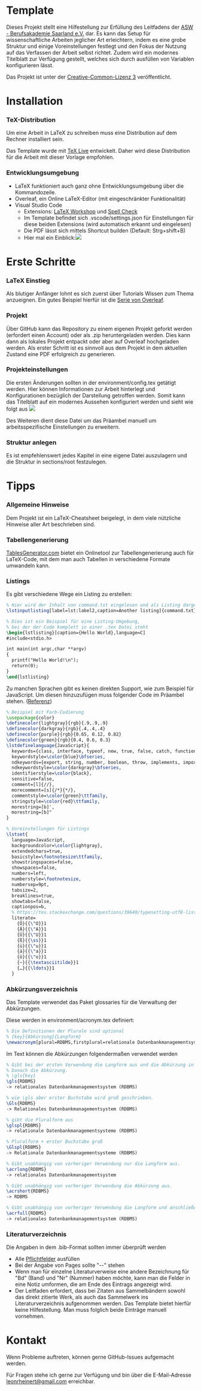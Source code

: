 Template
===========

Dieses Projekt stellt eine Hilfestellung zur Erfüllung des Leitfadens der [ASW - Berufsakademie Saarland e.V.](https://www.asw-berufsakademie.de/) dar.
Es kann das Setup für wissenschaftliche Arbeiten jeglicher Art erleichtern, indem es eine grobe Struktur und einige Voreinstellungen festlegt und den Fokus der Nutzung auf das Verfassen der Arbeit selbst richtet.
Zudem wird ein modernes Titelblatt zur Verfügung gestellt, welches sich durch ausfüllen von Variablen konfigurieren lässt.

Das Projekt ist unter der [Creative-Common-Lizenz 3](http://creativecommons.org/licenses/by-sa/3.0/de/) veröffentlicht.


Installation
============

### TeX-Distribution

Um eine Arbeit in LaTeX zu schreiben muss eine Distribution auf dem Rechner installiert sein.

Das Template wurde mit [TeX Live](https://www.tug.org/texlive/) entwickelt. Daher wird diese Distribution für die Arbeit mit dieser Vorlage empfohlen.


### Entwicklungsumgebung

*   LaTeX funktioniert auch ganz ohne Entwicklungsumgebung über die Kommandozeile.
*   Overleaf, ein Online LaTeX-Editor (mit eingeschränkter Funktionalität)
*   Visual Studio Code
    *   Extensions: [LaTeX Workshop](https://marketplace.visualstudio.com/items?itemName=James-Yu.latex-workshop) und [Spell Check](https://marketplace.visualstudio.com/items?itemName=streetsidesoftware.code-spell-checker-german)
    *   Im Template befindet sich .vscode/settings.json für Einstellungen für diese beiden Extensions (wird automatisch erkannt und eingelesen)
    * Die PDF lässt sich mittels Shortcut builden (Default: Strg+shift+B)
    * Hier mal ein Einblick:![](images/vsc_latex_workshop.png)


Erste Schritte
==============

### LaTeX Einstieg

Als blutiger Anfänger lohnt es sich zuerst über Tutorials Wissen zum Thema anzueignen. 
Ein gutes Beispiel hierfür ist die [Serie von Overleaf](https://de.overleaf.com/learn/latex/How_to_Write_a_Thesis_in_LaTeX_(Part_1):_Basic_Structure).


### Projekt

Über GitHub kann das Repository zu einem eigenen Projekt geforkt werden (erfordert einen Account) oder als .zip heruntergeladen werden. 
Dies kann dann als lokales Projekt entpackt oder aber auf Overleaf hochgeladen werden.
Als erster Schritt ist es sinnvoll aus dem Projekt in dem aktuellen Zustand eine PDF erfolgreich zu generieren.


### Projekteinstellungen

Die ersten Änderungen sollten in der environment/config.tex getätigt werden. 
Hier können Informationen zur Arbeit hinterlegt und Konfigurationen bezüglich der Darstellung getroffen werden.
Somit kann das Titelblatt auf ein modernes Aussehen konfiguriert werden und sieht wie folgt aus
![](images/titlepage_modern.png)

Des Weiteren dient diese Datei um das Präambel manuell um arbeitsspezifische Einstellungen zu erweitern.


### Struktur anlegen

Es ist empfehlenswert jedes Kapitel in eine eigene Datei auszulagern und die Struktur in sections/root festzulegen.
  


Tipps
=====

### Allgemeine Hinweise

Dem Projekt ist ein LaTeX-Cheatsheet beigelegt, in dem viele nützliche Hinweise aller Art beschrieben sind.


### Tabellengenerierung

[TablesGenerator.com](http://tablesgenerator.com/) bietet ein Onlinetool zur Tabellengenerierung auch für LaTeX-Code, mit dem man auch Tabellen in verschiedene Formate umwandeln kann.


### Listings

Es gibt verschiedene Wege ein Listing zu erstellen:

```latex
% Hier wird der Inhalt von command.txt eingelesen und als Listing dargestellt
\lstinputlisting[label=lst:label2,caption=Another listing]{command.txt}

% Dies ist ein Beispiel für eine Listing-Umgebung, 
% bei der der Code komplett in einer .tex Datei steht
\begin{lstlisting}[caption={Hello World},language=C]
#include<stdio.h>

int main(int argc,char **argv)
{
  printf("Hello World!\n");
  return(0);
}
\end{lstlisting}
```

Zu manchen Sprachen gibt es keinen direkten Support, wie zum Beispiel für JavaScript.
Um diesen hinzuzufügen muss folgender Code im Präambel stehen. ([Referenz](https://tex.stackexchange.com/questions/89574/language-option-supported-in-listings))
```latex
% Beispiel mit Farb-Codierung
\usepackage{color}
\definecolor{lightgray}{rgb}{.9,.9,.9}
\definecolor{darkgray}{rgb}{.4,.4,.4}
\definecolor{purple}{rgb}{0.65, 0.12, 0.82}
\definecolor{green}{rgb}{0.4, 0.6, 0.3}
\lstdefinelanguage{JavaScript}{
  keywords={class, interface, typeof, new, true, false, catch, function, return, null, catch, switch, var, if, in, while, do, else, case, break},
  keywordstyle=\color{blue}\bfseries,
  ndkeywords={export, string, number, boolean, throw, implements, import, this},
  ndkeywordstyle=\color{darkgray}\bfseries,
  identifierstyle=\color{black},
  sensitive=false,
  comment=[l]{//},
  morecomment=[s]{/*}{*/},
  commentstyle=\color{green}\ttfamily,
  stringstyle=\color{red}\ttfamily,
  morestring=[b]',
  morestring=[b]"
}

% Voreinstellungen für Listings
\lstset{
  language=JavaScript,
  backgroundcolor=\color{lightgray},
  extendedchars=true,
  basicstyle=\footnotesize\ttfamily,
  showstringspaces=false,
  showspaces=false,
  numbers=left,
  numberstyle=\footnotesize,
  numbersep=9pt,
  tabsize=2,
  breaklines=true,
  showtabs=false,
  captionpos=b,
  % https://tex.stackexchange.com/questions/39640/typesetting-utf8-listings-with-german-umlaute
  literate=
    {Ö}{{\"O}}1
    {Ä}{{\"A}}1
    {Ü}{{\"U}}1
    {ß}{{\ss}}1
    {ü}{{\"u}}1
    {ä}{{\"a}}1
    {ö}{{\"o}}1
    {~}{{\textasciitilde}}1
    {…}{{\ldots}}1
  }
```

### Abkürzungsverzeichnis

Das Template verwendet das Paket glossaries für die Verwaltung der Abkürzungen.

Diese werden in environment/acronym.tex definiert:

```latex
% Die Definitionen der Plurale sind optional
% {key}{Abkürzung}{Langform}
\newacronym[plural=RDBMS,firstplural=relationale Datenbankmanagementsysteme]{RDBMS}{RDBMS}{relationales Datenbankmanagementsystem}
```

Im Text können die Abkürzungen folgendermaßen verwendet werden

```latex
% Gibt bei der ersten Verwendung die Langform aus und die Abkürzung in Klammern.
% Danach die Abkürzung. 
% \gls{key}
\gls{RDBMS} 
-> relationales Datenbankmanagementsystem (RDBMS)

% wie \gls aber erster Buchstabe wird groß geschrieben.
\Gls{RDBMS} 
-> Relationales Datenbankmanagementsystem (RDBMS)

% gibt die Pluralform aus
\glspl{RDBMS} 
-> relationale Datenbankmanagementsysteme (RDBMS)

% Pluralform + erster Buchstabe groß
\Glspl{RDBMS} 
-> Relationale Datenbankmanagementsysteme (RDBMS)

% Gibt unabhängig von vorheriger Verwendung nur die Langform aus.
\acrlong{RDBMS} 
-> relationales Datenbankmanagementsystem

% Gibt unabhängig von vorheriger Verwendung die Abkürzung aus.
\acrshort{RDBMS} 
-> RDBMS

% Gibt unabhängig von vorheriger Verwendung die Langform und anschließender Abkürzung aus.
\acrfull{RDBMS} 
-> relationales Datenbankmanagementsystem (RDBMS)
```


### Literaturverzeichnis

Die Angaben in dem .bib-Format sollten immer überprüft werden

*   Alle [Pflichtfelder](http://bib-it.sourceforge.net/help/fieldsAndEntryTypes.php) ausfüllen
*   Bei der Angabe von Pages sollte "--" stehen
*   Wenn man für einzelne Literaturverweise eine andere Bezeichnung für "Bd" (Band) und "Nr" (Nummer) haben möchte, kann man die Felder in eine Notiz umformen, die am Ende des Eintrags angezeigt wird.
*   Der Leitfaden erfordert, dass bei Zitaten aus Sammelbändern sowohl das direkt zitierte Werk, als auch das Sammelwerk ins Literaturverzeichnis aufgenommen werden. Das Template bietet hierfür keine Hilfestellung. Man muss folglich beide Einträge manuell vornehmen.
  


Kontakt
=======

Wenn Probleme auftreten, können gerne GitHub-Issues aufgemacht werden.

Für Fragen stehe ich gerne zur Verfügung und bin über die E-Mail-Adresse [leonrheinert@gmail.com](mailto:leonrheinert@gmail.com) erreichbar.